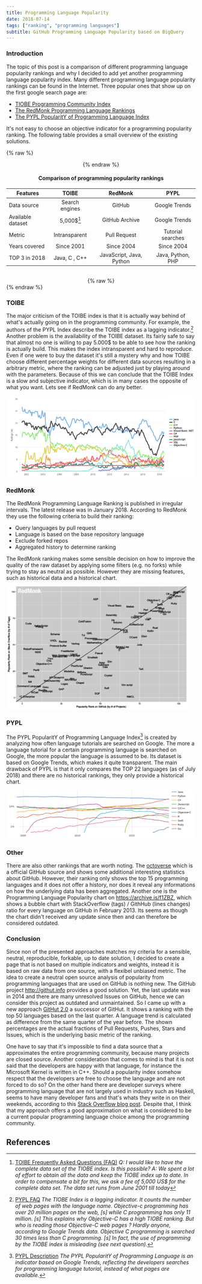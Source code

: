 ```yaml
---
title: Programming Language Popularity
date: 2018-07-14
tags: ["ranking", "programming languages"]
subtitle: GitHub Programming Language Popularity based on BigQuery
---
```


### Introduction

The topic of this post is a comparison of different programming language popularity rankings and why I decided to add yet another programming language popularity index. Many different programming language popularity rankings can be found in the Internet. Three popular ones that show up on the first google search page are:

* [TIOBE Programming Community Index](//tiobe.com/tiobe-index/)
* [The RedMonk Programming Language Rankings](//redmonk.com/sogrady/2016/07/20/language-rankings-6-16/)
* [The PYPL PopularitY of Programming Language Index](//pypl.github.io/PYPL.html)

It's not easy to choose an objective indicator for a programming popularity ranking. The following table provides a small overview of the existing solutions.


{% raw %}<div style="overflow-x:auto;"><center>{% endraw %}
#### Comparison of programming popularity rankings

| Features           | TOIBE           | RedMonk                  | PYPL              |
| -------------      | :-------------: | :-------------:          | :-----:           |
| Data source        | Search engines  | GitHub                   | Google Trends     |
| Available dataset | 5,000$[^toibe]  | GitHub Archive           | Google Trends     |
| Metric             | Intransparent   | Pull Request             | Tutorial searches |
| Years covered      | Since 2001      | Since 2004               | Since 2004        |
| TOP 3 in 2018      | Java, C , C++   | JavaScript, Java, Python | Java, Python, PHP |
<br>
{% raw %}</div>{% endraw %}

### TOIBE
The major criticism of the TOIBE index is that it is actually way behind of what's actually going on in the programming community. For example, the authors of the PYPL Index describe the TOIBE index as a lagging indicator.[^pypldiff] Another problem is the availability of the TOIBE dataset. Its fairly safe to say that almost no one is willing to pay 5.000$ to be able to see how the ranking is actually build. This makes the index intransparent and hard to reproduce. Even if one were to buy the dataset it's still a mystery why and how TOIBE choose different percentage weights for different data sources resulting in a arbitrary metric, where the ranking can be adjusted just by playing around with the parameters. Because of this we can conclude that the TOIBE Index is a slow and subjective indicator, which is in many cases the opposite of what you want. Lets see if RedMonk can do any better.

<img src="/images/toibe.png" onclick="window.open(this.src)">

### RedMonk
The RedMonk Programming Language Ranking is published in irregular intervals. The latest release was in January 2018. According to RedMonk they use the following criteria to build their ranking:

* Query languages by pull request
* Language is based on the base repository language
* Exclude forked repos
* Aggregated history to determine ranking

The RedMonk ranking makes some sensible decision on how to improve the quality of the raw dataset by applying some filters (e.g. no forks) while trying to stay as neutral as possible. However they are missing features, such as historical data and a historical chart.

<img src="/images/redmonk.png" onclick="window.open(this.src)">

### PYPL
The PYPL PopularitY of Programming Language Index[^pypl] is created by analyzing how often language tutorials are searched on Google. The more a language tutorial for a certain programming language is searched on Google, the more popular the language is assumed to be. Its dataset is based on Google Trends, which makes it quite transparent. The main drawback of PYPL is that it only compares the TOP 22 languages (as of July 2018) and there are no historical rankings, they only provide a historical chart.

<img src="/images/pypl.png" onclick="window.open(this.src)">

### Other

There are also other rankings that are worth noting. The [octoverse](https://octoverse.github.com/) which is a official GitHub source and shows some additional interesting statistics about GitHub. However, their ranking only shows the top 15 programming languages and it does not offer a history, nor does it reveal any informations on how the underlying data has been aggregated. Another one is the Programming Language Popularity chart on https://archive.is/f1ZBZ, which shows a bubble chart with StackOverflow (tags) / GithHub (lines changes) ratio for every language on GitHub in February 2013. Its seems as though the chart didn't received any update since then and can therefore be considered outdated.

### Conclusion

Since non of the presented approaches matches my criteria for a sensible, neutral, reproducible, forkable, up to date solution, I decided to create a page that is not based on multiple indicators and weights, instead it is based on raw data from one source, with a flexibel unbiased metric. The idea to create a neutral open source analysis of popularity from programming languages that are used on GitHub is nothing new. The GitHub project http://githut.info provides a good solution. Yet, the last update was in 2014 and there are many unresolved Issues on GitHub, hence we can consider this project as outdated and unmaintained. So I came up with a new approach [GitHut 2.0](https://madnight.github.io/githut) a successor of GitHut. It shows a ranking with the top 50 languages based on the last quarter. A language trend is calculated as difference from the same quarter of the year before. The shown percentages are the actual fractions of Pull Requests, Pushes, Stars and Issues, which is the underlying basic metric of the ranking.

One have to say that it's impossible to find a data source that a approximates the entire programming community, because many projects are closed source. Another consideration that comes to mind is that it is not said that the developers are happy with that language, for instance the Microsoft Kernel is written in C++. Should a popularity index somehow respect that the developers are free to choose the language and are not forced to do so? On the other hand there are developer surveys where programming language that are not largely used in industry such as Haskell, seems to have many developer fans and that's whats they write in on their weekends, according to this [Stack Overflow blog post](https://stackoverfilow.blog/2017/02/07/what-programming-languages-weekends/). Despite that, I think that my approach offers a good approximation on what is considered to be a current popular programming language choice among the programming community.

## References
[^pypl]: [PYPL Description](http://pypl.github.io/PYPL.html)
*The PYPL PopularitY of Programming Language is an indicator based on Google Trends, reflecting the developers searches for programming language tutorial, instead of what pages are available.*
[^toibe]: [TOIBE Frequently Asked Questions (FAQ)](https://www.tiobe.com/tiobe-index/)
*Q: I would like to have the complete data set of the TIOBE index. Is this possible?*
*A: We spent a lot of effort to obtain all the data and keep the TIOBE index up to date. In order to compensate a bit for this, we ask a fee of 5,000 US$ for the complete data set. The data set runs from June 2001 till today*
[^pypldiff]: [PYPL FAQ](http://pypl.github.io/PYPL.html)
*The TIOBE Index is a lagging indicator. It counts the number of web pages with the language name. Objective-c programming has over 20 million pages on the web, [s] while C programming has only 11 million. [s] This explains why Objective-C has a high TIOBE ranking. But who is reading those Objective-C web pages ? Hardly anyone, according to Google Trends data. Objective C programming is searched 30 times less than C programming. [s] In fact, the use of programming by the TIOBE index is misleading (see next question).*


